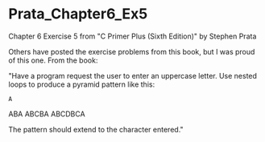 # Prata_Chapter6_Ex5
Chapter 6 Exercise 5 from "C Primer Plus (Sixth Edition)" by Stephen Prata

Others have posted the exercise problems from this book, but I was proud of this one.  From the book: 

"Have a program request the user to enter an uppercase letter.  Use nested loops to produce a pyramid pattern like this:

    A
   ABA
  ABCBA
 ABCDBCA

The pattern should extend to the character entered."
